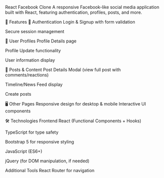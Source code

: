 React Facebook Clone
A responsive Facebook-like social media application built with React, featuring authentication, profiles, posts, and more.

🚀 Features
🔐 Authentication
Login & Signup with form validation

Secure session management

👤 User Profiles
Profile Details page

Profile Update functionality

User information display

📑 Posts & Content
Post Details Modal (view full post with comments/reactions)

Timeline/News Feed display

Create posts

🖥️ Other Pages
Responsive design for desktop & mobile
Interactive UI components

🛠️ Technologies
Frontend
React (Functional Components + Hooks)

TypeScript for type safety

Bootstrap 5 for responsive styling

JavaScript (ES6+)

jQuery (for DOM manipulation, if needed)

Additional Tools
React Router for navigation
